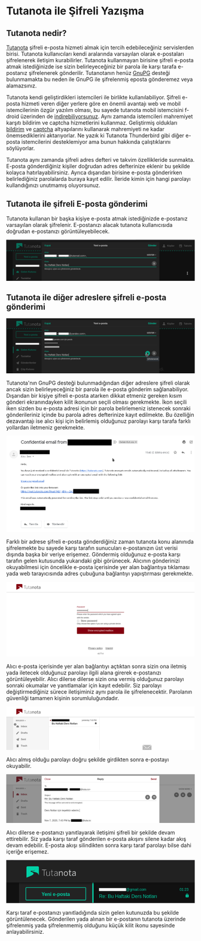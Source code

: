 # Tutanota ile Şifreli Yazışma

<!-- toc -->

## Tutanota nedir?

[Tutanota](https://tutanota.com/) şifreli e-posta hizmeti almak için tercih edebileceğiniz servislerden birisi. Tutanota kullanıcıları kendi aralarında varsayılan olarak e-postaları şifrelenerek iletişim kurabilirler. Tutanota kullanmayan birisine şifreli e-posta atmak istediğinizde ise sizin belirleyeceğiniz bir parola ile karşı tarafa e-postanız şifrelenerek gönderilir. Tutanotanın henüz [GnuPG](./gpg/gpg.md) desteği bulunmamakta bu neden ile GnuPG ile şifrelenmiş eposta gönderemez veya alamazsınız. 

Tutanota kendi geliştirdikleri istemcileri ile birlikte kullanılabiliyor. Şifreli e-posta hizmeti veren diğer yerlere göre en önemli avantajı web ve mobil istemcilerinin özgür yazılım olması, bu sayede tutanota mobil istemcisini f-droid üzerinden de [indirebiliyorsunuz]( https://f-droid.org/en/packages/de.tutao.tutanota/ ). Aynı zamanda istemcileri mahremiyet karşıtı bildirim ve captcha hizmetlerini kullanmaz. Geliştirmiş oldukları [bildirim]( https://f-droid.org/en/2018/09/03/replacing-gcm-in-tutanota.html ) ve [captcha]( https://tutanota.com/blog/posts/open-source-email ) altyapılarını kullanarak mahremiyeti ne kadar önemsediklerini aktarıyorlar. Ne yazık ki Tutanota Thunderbird gibi diğer e-posta istemcilerini desteklemiyor ama bunun hakkında çalıştıklarını söylüyorlar.

Tutanota aynı zamanda şifreli adres defteri ve takvim özellikleride sunmakta. E-posta gönderdiğiniz kişiler doğrudan adres defterinize eklenir bu şekilde kolayca hatırlayabilirsiniz. Ayrıca dışarıdan birisine e-posta gönderirken belirlediğiniz parolalarda buraya kayıt edilir. İleride kimin için hangi parolayı kullandığınızı unutmamış oluyorsunuz.

## Tutanota ile şifreli E-posta gönderimi

Tutanota kullanan bir başka kişiye e-posta atmak istediğinizde e-postanız varsayılan olarak şifrelenir. E-postanızı alacak tutanota kullanıcısıda doğrudan e-postanızı görüntüleyebilecek.

![sifreli_eposta](./tutanota/tutanota_sifreli_eposta.png)

## Tutanota ile diğer adreslere şifreli e-posta gönderimi

![sifreli_eposta_gonder](./tutanota/sifreli_eposta_gondermek.png)

Tutanota'nın GnuPG desteği bulunmadığından diğer adreslere şifreli olarak ancak sizin belirleyeceğiniz bir parola ile e-posta gönderim sağlanabiliyor. 
Dışarıdan bir kişiye şifreli e-posta atarken dikkat etmeniz gereken kısım gönderi ekranındayken kilit ikonunun seçili olması gerekmekte. İkon seçili iken sizden bu e-posta adresi için bir parola belirlemeniz istenecek sonraki gönderileriniz içinde bu parola adres defterinize kayıt edilmekte. Bu özelliğin dezavantajı ise alıcı kişi için belirlemiş olduğunuz parolayı karşı tarafa farklı yollardan iletmeniz gerekmekte.

![sifreli_eposta_al](./tutanota/sifreli_eposta_almak.png)

Farklı bir adrese şifreli e-posta gönderdiğiniz zaman tutanota konu alanınıda şifrelemekte bu sayede karşı tarafın sunucuları e-postanızın üst verisi dışında başka bir veriye erişemez. Göndermiş olduğunuz e-posta karşı tarafın gelen kutusunda yukarıdaki gibi görünecek. Alıcının gönderinizi okuyabilmesi için öncelikle e-posta içerisinde yer alan bağlantıya tıklaması yada web tarayıcısında adres çubuğuna bağlantıyı yapıştırması gerekmekte.

![sifreli_eposta_ac](./tutanota/sifreli_epostayi_acmak.png)

Alıcı e-posta içerisinde yer alan bağlantıyı açtıktan sonra sizin ona iletmiş yada iletecek olduğunuz parolayı ilgili alana girerek e-postanızı görüntüleyebilir. Alıcı dilerse dilerse sizin ona vermiş olduğunuz parolayı sonraki okumalar ve yanıtlamalar için kayıt edebilir. Siz parolayı değiştirmediğiniz sürece iletişiminiz aynı parola ile şifrelenecektir. Parolanın güvenliği tamamen kişinin sorumluluğundadır.

![sifreli_eposta_goruntule](./tutanota/sifreli_eposta_goruntulemek.png)

Alıcı almış olduğu parolayı doğru şekilde girdikten sonra e-postayı okuyabilir.

![sifreli_eposta_yanitla](./tutanota/sifreli_epostayi_yanitlamak.png)

Alıcı dilerse e-postanızı yanıtlayarak iletişimi şifreli bir şekilde devam ettirebilir. Siz yada karşı taraf gönderilen e-posta akışını silene kadar akış devam edebilir. E-posta akışı silindikten sonra karşı taraf parolayı bilse dahi içeriğe erişemez.

![sifreli_eposta_yanitlanan_oku](./tutanota/sifreli_eposta_yanitlanan_okumak.png)

Karşı taraf e-postanızı yanıtladığında sizin gelen kutunuzda bu şekilde görüntülenecek. Gönderilen yada alınan bir e-postanın tutanota üzerinde şifrelenmiş yada şifrelenmemiş olduğunu küçük kilit ikonu sayesinde anlayabilirsiniz.




